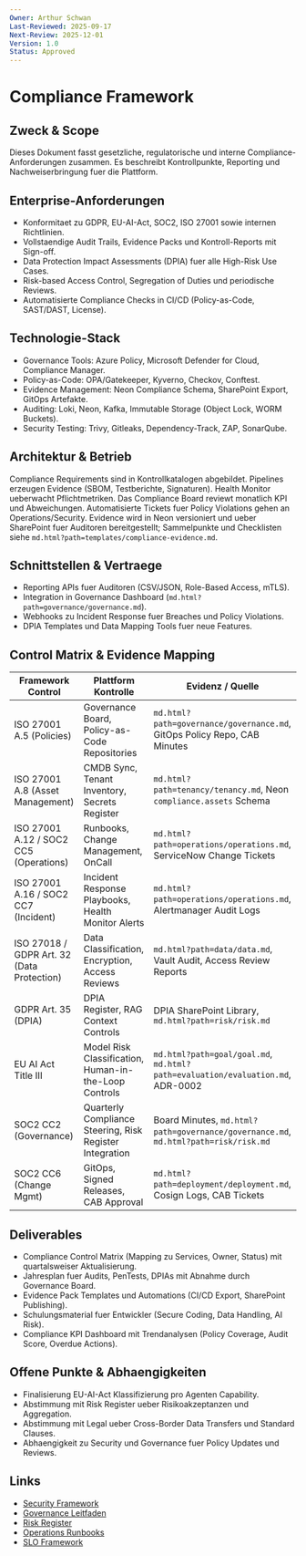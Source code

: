 ```yaml
---
Owner: Arthur Schwan
Last-Reviewed: 2025-09-17
Next-Review: 2025-12-01
Version: 1.0
Status: Approved
---
```

# Compliance Framework

## Zweck & Scope
Dieses Dokument fasst gesetzliche, regulatorische und interne Compliance-Anforderungen zusammen. Es beschreibt Kontrollpunkte, Reporting und Nachweiserbringung fuer die Plattform.

## Enterprise-Anforderungen
- Konformitaet zu GDPR, EU-AI-Act, SOC2, ISO 27001 sowie internen Richtlinien.
- Vollstaendige Audit Trails, Evidence Packs und Kontroll-Reports mit Sign-off.
- Data Protection Impact Assessments (DPIA) fuer alle High-Risk Use Cases.
- Risk-based Access Control, Segregation of Duties und periodische Reviews.
- Automatisierte Compliance Checks in CI/CD (Policy-as-Code, SAST/DAST, License).

## Technologie-Stack
- Governance Tools: Azure Policy, Microsoft Defender for Cloud, Compliance Manager.
- Policy-as-Code: OPA/Gatekeeper, Kyverno, Checkov, Conftest.
- Evidence Management: Neon Compliance Schema, SharePoint Export, GitOps Artefakte.
- Auditing: Loki, Neon, Kafka, Immutable Storage (Object Lock, WORM Buckets).
- Security Testing: Trivy, Gitleaks, Dependency-Track, ZAP, SonarQube.

## Architektur & Betrieb
Compliance Requirements sind in Kontrollkatalogen abgebildet. Pipelines erzeugen Evidence (SBOM, Testberichte, Signaturen). Health Monitor ueberwacht Pflichtmetriken. Das Compliance Board reviewt monatlich KPI und Abweichungen. Automatisierte Tickets fuer Policy Violations gehen an Operations/Security. Evidence wird in Neon versioniert und ueber SharePoint fuer Auditoren bereitgestellt; Sammelpunkte und Checklisten siehe `md.html?path=templates/compliance-evidence.md`. 

## Schnittstellen & Vertraege
- Reporting APIs fuer Auditoren (CSV/JSON, Role-Based Access, mTLS).
- Integration in Governance Dashboard (`md.html?path=governance/governance.md`).
- Webhooks zu Incident Response fuer Breaches und Policy Violations.
- DPIA Templates und Data Mapping Tools fuer neue Features.

## Control Matrix & Evidence Mapping
| Framework Control | Plattform Kontrolle | Evidenz / Quelle |
| ----------------- | ------------------- | ---------------- |
| ISO 27001 A.5 (Policies) | Governance Board, Policy-as-Code Repositories | `md.html?path=governance/governance.md`, GitOps Policy Repo, CAB Minutes |
| ISO 27001 A.8 (Asset Management) | CMDB Sync, Tenant Inventory, Secrets Register | `md.html?path=tenancy/tenancy.md`, Neon `compliance.assets` Schema |
| ISO 27001 A.12 / SOC2 CC5 (Operations) | Runbooks, Change Management, OnCall | `md.html?path=operations/operations.md`, ServiceNow Change Tickets |
| ISO 27001 A.16 / SOC2 CC7 (Incident) | Incident Response Playbooks, Health Monitor Alerts | `md.html?path=operations/operations.md`, Alertmanager Audit Logs |
| ISO 27018 / GDPR Art. 32 (Data Protection) | Data Classification, Encryption, Access Reviews | `md.html?path=data/data.md`, Vault Audit, Access Review Reports |
| GDPR Art. 35 (DPIA) | DPIA Register, RAG Context Controls | DPIA SharePoint Library, `md.html?path=risk/risk.md` |
| EU AI Act Title III | Model Risk Classification, Human-in-the-Loop Controls | `md.html?path=goal/goal.md`, `md.html?path=evaluation/evaluation.md`, ADR-0002 |
| SOC2 CC2 (Governance) | Quarterly Compliance Steering, Risk Register Integration | Board Minutes, `md.html?path=governance/governance.md`, `md.html?path=risk/risk.md` |
| SOC2 CC6 (Change Mgmt) | GitOps, Signed Releases, CAB Approval | `md.html?path=deployment/deployment.md`, Cosign Logs, CAB Tickets |

## Deliverables
- Compliance Control Matrix (Mapping zu Services, Owner, Status) mit quartalsweiser Aktualisierung.
- Jahresplan fuer Audits, PenTests, DPIAs mit Abnahme durch Governance Board.
- Evidence Pack Templates und Automations (CI/CD Export, SharePoint Publishing).
- Schulungsmaterial fuer Entwickler (Secure Coding, Data Handling, AI Risk).
- Compliance KPI Dashboard mit Trendanalysen (Policy Coverage, Audit Score, Overdue Actions).

## Offene Punkte & Abhaengigkeiten
- Finalisierung EU-AI-Act Klassifizierung pro Agenten Capability.
- Abstimmung mit Risk Register ueber Risikoakzeptanzen und Aggregation.
- Abstimmung mit Legal ueber Cross-Border Data Transfers und Standard Clauses.
- Abhaengigkeit zu Security und Governance fuer Policy Updates und Reviews.

## Links
- [Security Framework](md.html?path=security/security.md)
- [Governance Leitfaden](md.html?path=governance/governance.md)
- [Risk Register](md.html?path=risk/risk.md)
- [Operations Runbooks](md.html?path=operations/operations.md)
- [SLO Framework](md.html?path=slo/slo.md)
